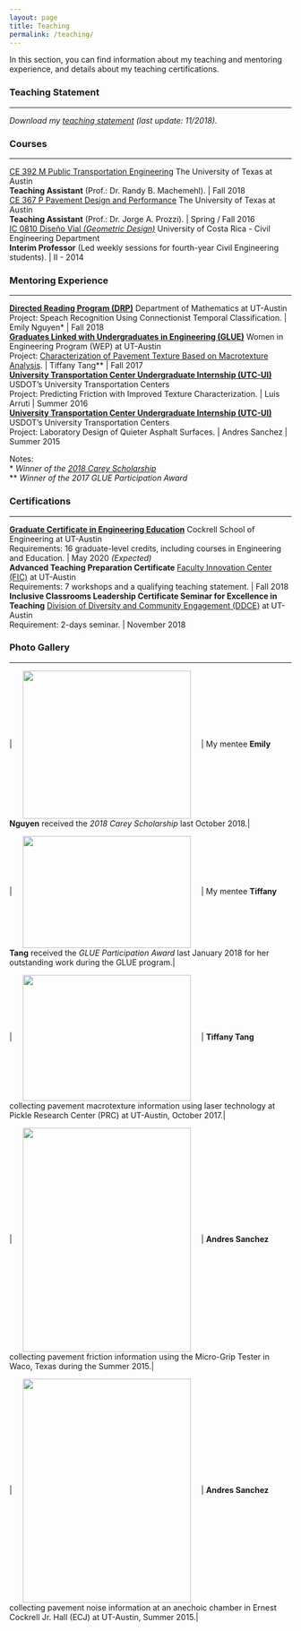 ```yaml
---
layout: page
title: Teaching
permalink: /teaching/
---
```


In this section, you can find information about my teaching and mentoring experience, and details about my teaching certifications.

### Teaching Statement
___
<i>Download my [teaching statement](/downloads/teaching_statement.pdf) (last update: 11/2018).</i>

### Courses
___

[CE 392 M Public Transportation Engineering](/downloads/2018_syllabus.pdf) The University of Texas at Austin <br><b>Teaching Assistant</b> (Prof.: Dr. Randy B. Machemehl). | Fall 2018 <br>
[CE 367 P Pavement Design and Performance](/downloads/2016_syllabus.pdf) The University of Texas at Austin <br><b>Teaching Assistant</b> (Prof.: Dr. Jorge A. Prozzi). | Spring / Fall 2016 <br>
[IC 0810 Diseño Vial <i>(Geometric Design)</i>](/downloads/2014_programa.pdf) University of Costa Rica - Civil Engineering Department <br><b>Interim Professor</b> (Led weekly sessions for fourth-year Civil Engineering students). | II - 2014 <br>

### Mentoring Experience
___

<b>[Directed Reading Program (DRP)](https://web.ma.utexas.edu/users/drp/about.html)</b> Department of Mathematics at UT-Austin<br> Project: Speach Recognition Using Connectionist Temporal Classification. | Emily Nguyen*  | Fall 2018<br>
<b>[Graduates Linked with Undergraduates in Engineering (GLUE)](http://www.engr.utexas.edu/wep/career/glue)</b> Women in Engineering Program (WEP) at UT-Austin<br> Project: [Characterization of Pavement Texture Based on Macrotexture Analysis](/downloads/2017_GLUE.pdf). | Tiffany Tang** | Fall 2017<br>
<b>[University Transportation Center Undergraduate Internship (UTC-UI)](https://ctr.utexas.edu/research/d-stop/education/utc-undergraduate-internship/)</b> USDOT’s University Transportation Centers<br> Project: Predicting Friction with Improved Texture Characterization. | Luis Arruti | Summer 2016<br>
<b>[University Transportation Center Undergraduate Internship (UTC-UI)](https://ctr.utexas.edu/research/d-stop/education/utc-undergraduate-internship/)</b> USDOT’s University Transportation Centers<br> Project: Laboratory Design of Quieter Asphalt Surfaces. | Andres Sanchez | Summer 2015

Notes:<br>
*<i>   Winner of the [2018 Carey Scholarship](https://www.ices.utexas.edu/about/news/531/)</i><br>
** <i>Winner of the 2017 GLUE Participation Award</i>


### Certifications
___

<b>[Graduate Certificate in Engineering Education](http://www.engr.utexas.edu/graduate/certificate-engineering-education)</b> Cockrell School of Engineering at UT-Austin<br>Requirements: 16 graduate-level credits, including courses in Engineering and Education. | May 2020 <i>(Expected)</i> <br>
<b>Advanced Teaching Preparation Certificate</b> [Faculty Innovation Center (FIC)](https://facultyinnovate.utexas.edu/gsd) at UT-Austin<br>Requirements: 7 workshops and a qualifying teaching statement. | Fall 2018<br>
<b>Inclusive Classrooms Leadership Certificate Seminar for Excellence in Teaching</b> [Division of Diversity and Community Engagement (DDCE)](https://diversity.utexas.edu/) at UT-Austin<br>Requirement: 2-days seminar. | November 2018<br>

### Photo Gallery
___

| <img src="../assets/pictures/Emily.jpg" ALIGN="center" style="margin:0px 15px ; width:300px; height:264px;"/> | 
My mentee <b>Emily Nguyen</b> received the <i>2018 Carey Scholarship</i> last October 2018.|

| <img src="../assets/pictures/Tiffany_1.jpg" ALIGN="center" style="margin:0px 15px ; width:300px; height:200px;"/> | 
My mentee <b>Tiffany Tang</b> received the <i>GLUE Participation Award</i> last January 2018 for her outstanding work during the GLUE program.|

| <img src="../assets/pictures/Tiffany_2.jpg" ALIGN="center" style="margin:0px 15px ; width:300px; height:225px;"/> |
<b>Tiffany Tang</b> collecting pavement macrotexture information using laser technology at Pickle Research Center (PRC) at UT-Austin, October 2017.|

| <img src="../assets/pictures/Andy_1.jpg" ALIGN="center" style="margin:0px 15px ; width:300px; height:400px;"/> | 
<b>Andres Sanchez</b> collecting pavement friction information using the Micro-Grip Tester in Waco, Texas during the Summer 2015.|

| <img src="../assets/pictures/Andy_2.jpg" ALIGN="center" style="margin:0px 15px ; width:300px; height:400px;"/> | 
<b>Andres Sanchez</b> collecting pavement noise information at an anechoic chamber in Ernest Cockrell Jr. Hall (ECJ) at UT-Austin, Summer 2015.|
